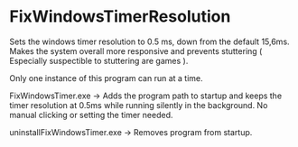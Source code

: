 # FixWindowsTimerResolution
Sets the windows timer resolution to 0.5 ms, down from the default 15,6ms.
Makes the system overall more responsive and prevents stuttering ( Especially suspectible to stuttering are games ).

Only one instance of this program can run at a time.

FixWindowsTimer.exe -> Adds the program path to startup and keeps the timer resolution at 0.5ms while running silently in the background. No manual clicking or setting the timer needed.

uninstallFixWindowsTimer.exe -> Removes program from startup.


